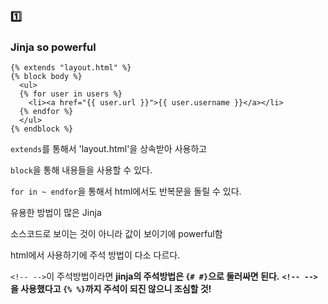 ### :one:

### Jinja so powerful

```jinja2
{% extends "layout.html" %}
{% block body %}
  <ul>
  {% for user in users %}
    <li><a href="{{ user.url }}">{{ user.username }}</a></li>
  {% endfor %}
  </ul>
{% endblock %}
```

`extends`를 통해서 'layout.html'을 상속받아 사용하고

`block`을 통해 내용들을 사용할 수 있다.

`for in ~ endfor`을 통해서 html에서도 반복문을 돌릴 수 있다.

유용한 방법이 많은 Jinja

소스코드로 보이는 것이 아니라 값이 보이기에 powerful함



html에서 사용하기에 주석 방법이 다소 다르다.

`<!-- -->`이 주석방법이라면
**jinja의 주석방법은 `{# #}`으로 둘러싸면 된다.**
**`<!-- -->`을 사용했다고 `{% %}`까지 주석이 되진 않으니 조심할 것!**